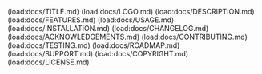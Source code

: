(load:docs/TITLE.md)
(load:docs/LOGO.md)
(load:docs/DESCRIPTION.md)
(load:docs/FEATURES.md)
(load:docs/USAGE.md)
(load:docs/INSTALLATION.md)
(load:docs/CHANGELOG.md)
(load:docs/ACKNOWLEDGEMENTS.md)
(load:docs/CONTRIBUTING.md)
(load:docs/TESTING.md)
(load:docs/ROADMAP.md)
(load:docs/SUPPORT.md)
(load:docs/COPYRIGHT.md)
(load:docs/LICENSE.md)
